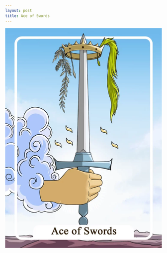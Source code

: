 ```yaml
---
layout: post
title: Ace of Swords
---
```


![](../images/Ace-of-Swords-Tarot-Card-Meaning-732x1024.webp)
